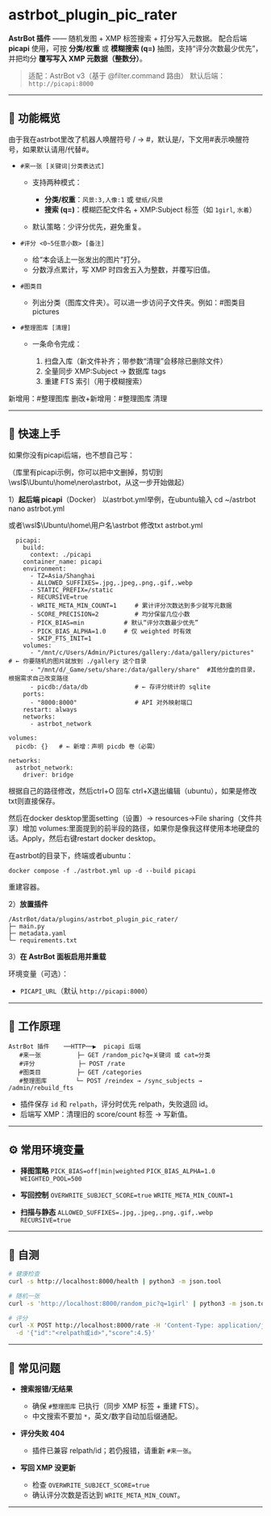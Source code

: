 
# astrbot\_plugin\_pic\_rater

**AstrBot 插件** —— 随机发图 + XMP 标签搜索 + 打分写入元数据。
配合后端 **picapi** 使用，可按 **分类/权重** 或 **模糊搜索 (q=)** 抽图，支持“评分次数最少优先”，并把均分 **覆写写入 XMP 元数据（整数分）**。

> 适配：AstrBot v3（基于 @filter.command 路由）
> 默认后端：`http://picapi:8000`

---

## 🧠 功能概览

由于我在astrbot里改了机器人唤醒符号 / → #，默认是/，下文用#表示唤醒符号，如果默认请用/代替#。

* `#来一张 [关键词|分类表达式]`

  * 支持两种模式：

    * **分类/权重**：`风景:3,人像:1` 或 `壁纸/风景`
    * **搜索 (q=)**：模糊匹配文件名 + XMP\:Subject 标签（如 `1girl`, `水着`）
  * 默认策略：少评分优先，避免重复。

* `#评分 <0~5任意小数> [备注]`

  * 给“本会话上一张发出的图片”打分。
  * 分数浮点累计，写 XMP 时四舍五入为整数，并覆写旧值。

* `#图类目`

  * 列出分类（图库文件夹）。可以进一步访问子文件夹。例如：#图类目 pictures

* `#整理图库 [清理]`

  * 一条命令完成：

    1. 扫盘入库（新文件补齐；带参数“清理”会移除已删除文件）
    2. 全量同步 XMP\:Subject → 数据库 tags
    3. 重建 FTS 索引（用于模糊搜索）

新增用：#整理图库
删改+新增用：#整理图库 清理

---

## 🚀 快速上手

如果你没有picapi后端，也不想自己写：

（库里有picapi示例，你可以把中文删掉，剪切到\\wsl$\Ubuntu\home\nero\astrbot，从这一步开始做起）

1）**起后端 picapi**（Docker）
以astrbot.yml举例，在ubuntu输入
cd ~/astrbot
nano astrbot.yml

或者\\wsl$\Ubuntu\home\用户名\astrbot
修改txt astrbot.yml

```
  picapi:
    build:
      context: ./picapi
    container_name: picapi
    environment:
      - TZ=Asia/Shanghai
      - ALLOWED_SUFFIXES=.jpg,.jpeg,.png,.gif,.webp
      - STATIC_PREFIX=/static
      - RECURSIVE=true
      - WRITE_META_MIN_COUNT=1     # 累计评分次数达到多少就写元数据
      - SCORE_PRECISION=2          # 均分保留几位小数
      - PICK_BIAS=min           # 默认“评分次数最少优先”
      - PICK_BIAS_ALPHA=1.0     # 仅 weighted 时有效
      - SKIP_FTS_INIT=1
    volumes:
      - "/mnt/c/Users/Admin/Pictures/gallery:/data/gallery/pictures"    # ← 你要随机的图片就放到 ./gallery 这个目录
      - "/mnt/d/_Game/setu/share:/data/gallery/share"  #其他分盘的目录，根据需求自己改变路径
      - picdb:/data/db             # ← 存评分统计的 sqlite
    ports:
      - "8000:8000"                # API 对外映射端口
    restart: always
    networks:
      - astrbot_network

volumes:
  picdb: {}   # ← 新增：声明 picdb 卷（必需）

networks:
  astrbot_network:
    driver: bridge
```
根据自己的路径修改，然后ctrl+O 回车 ctrl+X退出编辑（ubuntu），如果是修改txt则直接保存。

然后在docker desktop里面setting（设置）→ resources→File sharing（文件共享）增加  volumes:里面提到的前半段的路径，如果你是像我这样使用本地硬盘的话。Apply，然后右键restart docker desktop。

在astrbot的目录下，终端或者ubuntu：
```
docker compose -f ./astrbot.yml up -d --build picapi
```
重建容器。



2）**放置插件**

```
/AstrBot/data/plugins/astrbot_plugin_pic_rater/
├─ main.py
├─ metadata.yaml
└─ requirements.txt
```

3）**在 AstrBot 面板启用并重载**

环境变量（可选）：

* `PICAPI_URL`（默认 `http://picapi:8000`）

---

## 🧩 工作原理

```
AstrBot 插件    ──HTTP──▶  picapi 后端
   #来一张          ├─ GET /random_pic?q=关键词 或 cat=分类
   #评分            ├─ POST /rate
   #图类目          ├─ GET /categories
   #整理图库        └─ POST /reindex → /sync_subjects → /admin/rebuild_fts
```

* 插件保存 `id` 和 `relpath`，评分时优先 relpath，失败退回 id。
* 后端写 XMP：清理旧的 score/count 标签 → 写新值。

---

## ⚙️ 常用环境变量

* **择图策略**
  `PICK_BIAS=off|min|weighted`
  `PICK_BIAS_ALPHA=1.0`
  `WEIGHTED_POOL=500`

* **写回控制**
  `OVERWRITE_SUBJECT_SCORE=true`
  `WRITE_META_MIN_COUNT=1`

* **扫描与静态**
  `ALLOWED_SUFFIXES=.jpg,.jpeg,.png,.gif,.webp`
  `RECURSIVE=true`

---

## 🧪 自测

```bash
# 健康检查
curl -s http://localhost:8000/health | python3 -m json.tool

# 随机一张
curl -s 'http://localhost:8000/random_pic?q=1girl' | python3 -m json.tool

# 评分
curl -X POST http://localhost:8000/rate -H 'Content-Type: application/json' \
  -d '{"id":"<relpath或id>","score":4.5}'
```

---

## 🧯 常见问题

* **搜索报错/无结果**

  * 确保 `#整理图库` 已执行（同步 XMP 标签 + 重建 FTS）。
  * 中文搜索不要加 `*`，英文/数字自动加后缀通配。

* **评分失败 404**

  * 插件已兼容 relpath/id；若仍报错，请重新 `#来一张`。

* **写回 XMP 没更新**

  * 检查 `OVERWRITE_SUBJECT_SCORE=true`
  * 确认评分次数是否达到 `WRITE_META_MIN_COUNT`。

---
